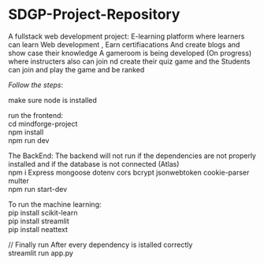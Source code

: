 # SDGP-Project-Repository

A fullstack web development project:
E-learning platform where learners can learn Web development ,
Earn certifiacations
And create blogs and show case their knowledge
A gameroom is being developed (On progress) where instructers also can join nd create their quiz game and the Students can join and play the game and be ranked


_Follow the steps_:

make sure node is installed

run the frontend: <br/>
cd mindforge-project <br/>
npm install <br/>
npm run dev <br/>


The BackEnd:
The backend will not run if the dependencies are not properly installed and if the database is not connected (Atlas) <br/>
npm i  Express mongoose dotenv cors bcrypt jsonwebtoken cookie-parser multer <br/>
npm run start-dev

To run the machine learning:<br/>
pip install scikit-learn <br/>
pip install streamlit <br/>
pip install neattext

// Finally run After every dependency is istalled correctly <br/>
streamlit run app.py 





